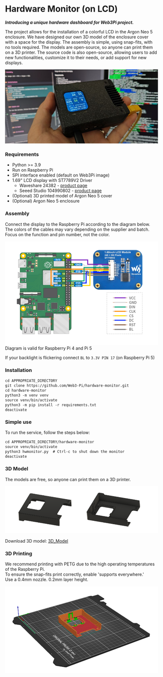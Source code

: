 # Hardware Monitor (on LCD)


***Introducing a unique hardware dashboard for Web3Pi project.*** 

The project allows for the installation of a colorful LCD in the Argon Neo 5 enclosure.
We have designed our own 3D model of the enclosure cover with a space for the display. The assembly is simple, using snap-fits, with no tools required. The models are open-source, so anyone can print them on a 3D printer. The source code is also open-source, allowing users to add new functionalities, customize it to their needs, or add support for new displays.

<p align="center">
  <img src="docs/img/ArgonMainImage1.jpg">
</p>


### Requirements

- Python >= 3.9
- Run on Raspberry Pi
- SPI interface enabled (default on Web3Pi image)
- 1.69" LCD display with ST7789V2 Driver
  - Waveshare 24382 - [product page](https://www.waveshare.com/1.69inch-lcd-module.htm)
  - Seeed Studio 104990802 - [product page](https://www.seeedstudio.com/1-69inch-240-280-Resolution-IPS-LCD-Display-Module-p-5755.html)
- (Optional) 3D printed model of Argon Neo 5 cover
- (Optional) Argon Neo 5 enclosure

### Assembly

Connect the display to the Raspberry Pi according to the diagram below.  
The colors of the cables may vary depending on the supplier and batch. Focus on the function and pin number, not the color.


![Rpi_LCD_diagram.png](docs/img/Rpi_LCD_diagram.png)
Diagram is valid for Raspberry Pi 4 and Pi 5

If your backlight is flickering connect `BL` to `3.3V PIN 17` (on Raspberry Pi 5)


### Installation

```shell
cd APPROPRIATE_DIRECTORY
git clone https://github.com/Web3-Pi/hardware-monitor.git
cd hardware-monitor
python3 -m venv venv
source venv/bin/activate
python3 -m pip install -r requirements.txt
deactivate
```


### Simple use

To run the service, follow the steps below:

```shell
cd APPROPRIATE_DIRECTORY/hardware-monitor
source venv/bin/activate
python3 hwmonitor.py  # Ctrl-c to shut down the monitor
deactivate
```


### 3D Model

The models are free, so anyone can print them on a 3D printer.

![3D_Model.png](docs/img/3D_Model.png)

Download 3D model: [3D_Model](docs/3D_Model)

### 3D Printing

We recommend printing with PETG due to the high operating temperatures of the Raspberry Pi.  
To ensure the snap-fits print correctly, enable 'supports everywhere.'  
Use a 0.4mm nozzle. 0.2mm layer height.



![PrintBed.png](docs/img/PrintBed.png)